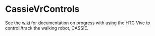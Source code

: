 # CassieVrControls

See the [wiki](https://github.com/flipturnapps/CassieVrControls/wiki) for documentation on progress with using the HTC Vive to controll/track the walking robot, CASSIE.